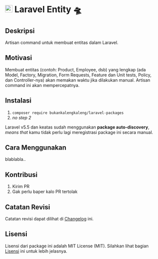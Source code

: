 # <img src="https://seeklogo.com/images/L/laravel-logo-9B01588B1F-seeklogo.com.png" width="24px"> Laravel Entity 🛸

## Deskripsi

Artisan command untuk membuat entitas dalam Laravel.

## Motivasi

Membuat entitas (contoh: Product, Employee, dsb) yang lengkap (ada Model, Factory, Migration, Form Requests, Feature dan Unit tests, Policy, dan Controller-nya) akan memakan waktu jika dilakukan manual. Artisan command ini akan mempercepatnya.

## Instalasi

1. `composer require bukankalengkaleng/laravel-packages`
1. *no step 2*

Laravel v5.5 dan keatas sudah menggunakan **package auto-discovery**, *means that* kamu tidak perlu lagi meregistrasi package ini secara manual.

## Cara Menggunakan

blablabla..

## Kontribusi

1. Kirim PR
1. Gak perlu baper kalo PR tertolak

## Catatan Revisi

Catatan revisi dapat dilihat di [Changelog](https://github.com/bukankalengkaleng/laravel-entity/blob/master/CHANGELOG.md) ini.

## Lisensi

Lisensi dari package ini adalah MIT License (MIT). Silahkan lihat bagian [Lisensi](https://github.com/bukankalengkaleng/laravel-entity/blob/master/LICENSE) ini untuk lebih jelasnya.
